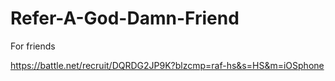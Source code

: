 # Refer-A-God-Damn-Friend
For friends


https://battle.net/recruit/DQRDG2JP9K?blzcmp=raf-hs&s=HS&m=iOSphone
